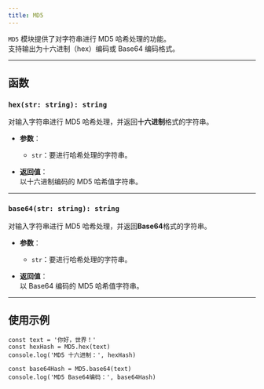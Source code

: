 ```yaml
---
title: MD5
---
```

`MD5` 模块提供了对字符串进行 MD5 哈希处理的功能。  
支持输出为十六进制（hex）编码或 Base64 编码格式。

---

## 函数

### `hex(str: string): string`
对输入字符串进行 MD5 哈希处理，并返回**十六进制**格式的字符串。

- **参数**：
  - `str`：要进行哈希处理的字符串。

- **返回值**：  
  以十六进制编码的 MD5 哈希值字符串。

---

### `base64(str: string): string`
对输入字符串进行 MD5 哈希处理，并返回**Base64**格式的字符串。

- **参数**：
  - `str`：要进行哈希处理的字符串。

- **返回值**：  
  以 Base64 编码的 MD5 哈希值字符串。

---

## 使用示例

```tsx
const text = '你好，世界！'
const hexHash = MD5.hex(text)
console.log('MD5 十六进制：', hexHash)

const base64Hash = MD5.base64(text)
console.log('MD5 Base64编码：', base64Hash)
```